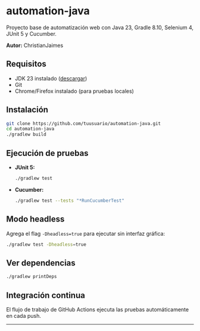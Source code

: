# automation-java

Proyecto base de automatización web con Java 23, Gradle 8.10, Selenium 4, JUnit 5 y Cucumber.

**Autor:** ChristianJaimes

## Requisitos

- JDK 23 instalado ([descargar](https://jdk.java.net/23/))
- Git
- Chrome/Firefox instalado (para pruebas locales)

## Instalación

```bash
git clone https://github.com/tuusuario/automation-java.git
cd automation-java
./gradlew build
```

## Ejecución de pruebas

- **JUnit 5:**
  ```bash
  ./gradlew test
  ```
- **Cucumber:**
  ```bash
  ./gradlew test --tests "*RunCucumberTest"
  ```

## Modo headless

Agrega el flag `-Dheadless=true` para ejecutar sin interfaz gráfica:
```bash
./gradlew test -Dheadless=true
```

## Ver dependencias

```bash
./gradlew printDeps
```

## Integración continua

El flujo de trabajo de GitHub Actions ejecuta las pruebas automáticamente en cada push.

---
